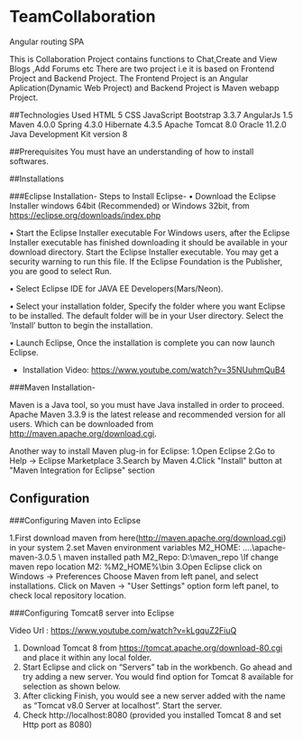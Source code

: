 # TeamCollaboration
Angular routing SPA

This is Collaboration Project contains functions to  Chat,Create and View Blogs ,Add Forums  etc 
There are two project i.e it is based on Frontend Project and Backend Project.
The Frontend Project is an Angular Aplication(Dynamic Web Project) and Backend Project is Maven webapp Project.


##Technologies Used
HTML 5
CSS
JavaScript
Bootstrap 3.3.7
AngularJs 1.5
Maven 4.0.0
Spring 4.3.0
Hibernate 4.3.5
Apache Tomcat 8.0
Oracle 11.2.0
Java Development Kit version 8

##Prerequisites
You must have an understanding of how to install softwares. 

##Installations

###Eclipse Installation-
Steps to Install Eclipse-
•	Download the Eclipse Installer windows 64bit (Recommended) or Windows 32bit, from https://eclipse.org/downloads/index.php

•	Start the Eclipse Installer executable For Windows users, after the Eclipse Installer executable has finished downloading it should be available in your download directory. Start the Eclipse Installer executable. You may get a security warning to run this file. If the Eclipse Foundation is the Publisher, you are good to select Run.

•	Select Eclipse IDE for JAVA EE Developers(Mars/Neon).
 
•	Select your installation folder, Specify the folder where you want Eclipse to be installed. The default folder will be in your User directory. Select the ‘Install’ button to begin the installation.

•	Launch Eclipse, Once the installation is complete you can now launch Eclipse.   

* Installation Video: https://www.youtube.com/watch?v=35NUuhmQuB4

###Maven Installation-

Maven is a Java tool, so you must have Java installed in order to proceed.
Apache Maven 3.3.9 is the latest release and recommended version for all users.
Which can be downloaded from http://maven.apache.org/download.cgi.

Another way to install Maven plug-in for Eclipse:
1.Open Eclipse
2.Go to Help -> Eclipse Marketplace
3.Search by Maven
4.Click "Install" button at "Maven Integration for Eclipse" section

## Configuration
###Configuring Maven into Eclipse

1.First download maven from here(http://maven.apache.org/download.cgi) in your system
2.set Maven environment variables
M2_HOME: ....\apache-maven-3.0.5 \ maven installed path
M2_Repo: D:\maven_repo \If change maven repo location
M2: %M2_HOME%\bin
3.Open Eclipse 
click on Windows -> Preferences
Choose Maven from left panel, and select installations.
Click on Maven -> "User Settings" option form left panel, to check local repository location.

###Configuring Tomcat8 server into Eclipse

Video Url : https://www.youtube.com/watch?v=kLgquZ2FiuQ
1.	Download Tomcat 8 from https://tomcat.apache.org/download-80.cgi and place it within any local folder. 
2.	Start Eclipse and click on “Servers” tab in the workbench. Go ahead and try adding a new server. You would find option for Tomcat 8 available for selection as shown below.  
3.	After clicking Finish, you would see a new server added with the name as “Tomcat v8.0 Server at localhost”. Start the server.
4.	Check http://localhost:8080 (provided you installed Tomcat 8 and set Http port as 8080)






